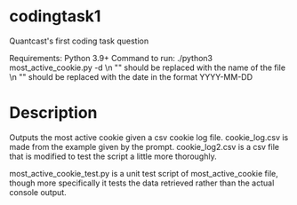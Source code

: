 # codingtask1
Quantcast's first coding task question

Requirements: Python 3.9+
Command to run: ./python3 most_active_cookie.py <cookie log file> -d <date> \n
"<cookie log file>" should be replaced with the name of the file \n
"<date>" should be replaced with the date in the format YYYY-MM-DD

# Description

Outputs the most active cookie given a csv cookie log file. cookie_log.csv is made from the example given by the prompt.
cookie_log2.csv is a csv file that is modified to test the script a little more thoroughly.

most_active_cookie_test.py is a unit test script of most_active_cookie file, though more specifically it tests the data
retrieved rather than the actual console output.

